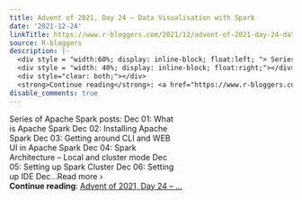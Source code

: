 ```yaml
---
title: Advent of 2021, Day 24 – Data Visualisation with Spark
date: '2021-12-24'
linkTitle: https://www.r-bloggers.com/2021/12/advent-of-2021-day-24-data-visualisation-with-spark/
source: R-bloggers
description: |-
  <div style = "width:60%; display: inline-block; float:left; "> Series of Apache Spark posts: Dec 01: What is Apache Spark Dec 02: Installing Apache Spark Dec 03: Getting around CLI and WEB UI in Apache Spark Dec 04: Spark Architecture – Local and cluster mode Dec 05: Setting up Spark Cluster Dec 06: Setting up IDE Dec…Read more ›</div>
  <div style = "width: 40%; display: inline-block; float:right;"></div>
  <div style="clear: both;"></div>
  <strong>Continue reading</strong>: <a href="https://www.r-bloggers.com/2021/12/advent-of-2021-day-24-data-visualisation-with-spark/">Advent of 2021, Day 24 – ...
disable_comments: true
---
```

<div style = "width:60%; display: inline-block; float:left; "> Series of Apache Spark posts: Dec 01: What is Apache Spark Dec 02: Installing Apache Spark Dec 03: Getting around CLI and WEB UI in Apache Spark Dec 04: Spark Architecture – Local and cluster mode Dec 05: Setting up Spark Cluster Dec 06: Setting up IDE Dec…Read more ›</div>
<div style = "width: 40%; display: inline-block; float:right;"></div>
<div style="clear: both;"></div>
<strong>Continue reading</strong>: <a href="https://www.r-bloggers.com/2021/12/advent-of-2021-day-24-data-visualisation-with-spark/">Advent of 2021, Day 24 – ...